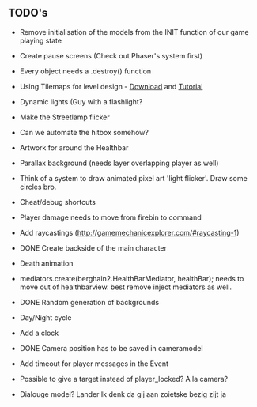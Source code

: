 ## TODO's
 - Remove initialisation of the models from the INIT function of our game playing state
 - Create pause screens (Check out Phaser's system first)
 - Every object needs a .destroy() function
 - Using Tilemaps for level design -  [Download](http://www.mapeditor.org/download.html) and  [Tutorial](http://gamedevelopment.tutsplus.com/tutorials/introduction-to-tiled-map-editor--gamedev-2838)
 - Dynamic lights (Guy with a flashlight?
 - Make the Streetlamp flicker 
 - Can we automate the hitbox somehow?
 - Artwork for around the Healthbar
 - Parallax background (needs layer overlapping player as well)
 - Think of a system to draw animated pixel art 'light flicker'. Draw some circles bro.
 - Cheat/debug shortcuts
 - Player damage needs to move from firebin to command
 - Add raycastings (http://gamemechanicexplorer.com/#raycasting-1)
 - DONE Create backside of the main character 
 - Death animation
 - mediators.create(berghain2.HealthBarMediator, healthBar); needs to move out of healthbarview. best remove inject mediators as well.
 - DONE Random generation of backgrounds
 - Day/Night cycle
 - Add  a clock
 - DONE Camera position has to be saved in cameramodel

 - Add timeout for player messages in the Event
 - Possible to give a target instead of player_locked? A la camera?
 - Dialouge model? Lander Ik denk da gij aan zoietske bezig zijt ja
 